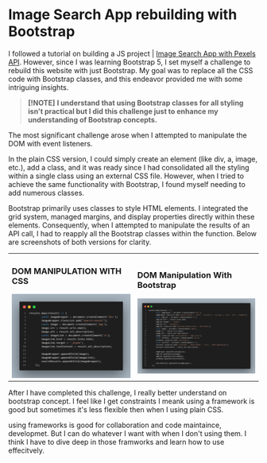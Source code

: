 # Image Search App rebuilding with Bootstrap

I followed a tutorial on building a JS project | [Image Search App with Pexels API](https://www.youtube.com/watch?v=oaliV2Dp7WQ&t=447s&ab_channel=Tech2etc). However, since I was learning Bootstrap 5, I set myself a challenge to rebuild this website with just Bootstrap. My goal was to replace all the CSS code with Bootstrap classes, and this endeavor provided me with some intriguing insights.

> **[!NOTE]**
> **I understand that using Bootstrap classes for all styling isn't practical but I did this challenge just to enhance my understanding of Bootstrap concepts.**


The most significant challenge arose when I attempted to manipulate the DOM with event listeners. 

In the plain CSS version, I could simply create an element (like div, a, image, etc.), add a class, and it was ready  since I had consolidated all the styling within a single class using an external CSS file. However, when I tried to achieve the same functionality with Bootstrap, I found myself needing to add numerous classes. 

Bootstrap primarily uses classes to style HTML elements. I integrated the grid system, managed margins, and display properties directly within these elements. Consequently, when I attempted to manipulate the results of an API call, I had to reapply all the Bootstrap classes within the function. Below are screenshots of both versions for clarity.

<table>
    <tr>
        <td><h3>DOM MANIPULATION WITH CSS</h3><img src="./assets/code.png" alt="CSS" width="500"></td>
        <td><h3>DOM Manipulation With Bootstrap</h3><img src="./assets/code.with.bootstrap.png" alt="Bootstrap5" width="550"></td>
    </tr>
</table>

After I have completed this challenge, I really better understand on bootstrap concept. I feel like I get constraints I meank using a framework is good but sometimes it's less flexible then when I using plain CSS. 

using frameworks is good for collaboration and code maintaince, developmet. But I can do whatever I want with when I don't using them. I think I have to dive deep in those framworks and learn how to use effecitvely. 


 